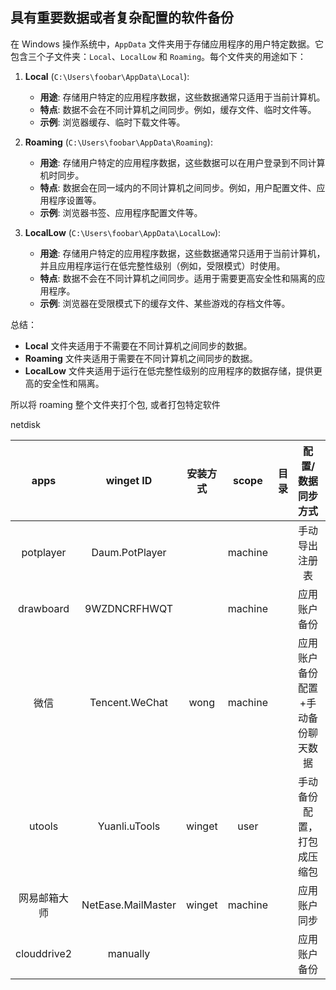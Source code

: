 ## 具有重要数据或者复杂配置的软件备份

在 Windows 操作系统中，`AppData` 文件夹用于存储应用程序的用户特定数据。它包含三个子文件夹：`Local`、`LocalLow` 和 `Roaming`。每个文件夹的用途如下：

1. **Local** (`C:\Users\foobar\AppData\Local`):
   - **用途**: 存储用户特定的应用程序数据，这些数据通常只适用于当前计算机。
   - **特点**: 数据不会在不同计算机之间同步。例如，缓存文件、临时文件等。
   - **示例**: 浏览器缓存、临时下载文件等。

2. **Roaming** (`C:\Users\foobar\AppData\Roaming`):
   - **用途**: 存储用户特定的应用程序数据，这些数据可以在用户登录到不同计算机时同步。
   - **特点**: 数据会在同一域内的不同计算机之间同步。例如，用户配置文件、应用程序设置等。
   - **示例**: 浏览器书签、应用程序配置文件等。

3. **LocalLow** (`C:\Users\foobar\AppData\LocalLow`):
   - **用途**: 存储用户特定的应用程序数据，这些数据通常只适用于当前计算机，并且应用程序运行在低完整性级别（例如，受限模式）时使用。
   - **特点**: 数据不会在不同计算机之间同步。适用于需要更高安全性和隔离的应用程序。
   - **示例**: 浏览器在受限模式下的缓存文件、某些游戏的存档文件等。

总结：
- **Local** 文件夹适用于不需要在不同计算机之间同步的数据。
- **Roaming** 文件夹适用于需要在不同计算机之间同步的数据。
- **LocalLow** 文件夹适用于运行在低完整性级别的应用程序的数据存储，提供更高的安全性和隔离。

所以将 roaming 整个文件夹打个包, 或者打包特定软件

netdisk

|     apps     |     winget ID      | 安装方式 |  scope  | 目录  |        配置/数据 同步方式         | 路径  |        备注        |
| :----------: | :----------------: | :------: | :-----: | :---: | :-------------------------------: | :---: | :----------------: |
|  potplayer   |   Daum.PotPlayer   |          | machine |       |          手动导出注册表           |       |                    |
|  drawboard   |    9WZDNCRFHWQT    |          | machine |       |           应用账户备份            |       |                    |
|     微信     |   Tencent.WeChat   |   wong   | machine |       | 应用账户备份配置+手动备份聊天数据 |       |                    |
|    utools    |   Yuanli.uTools    |  winget  |  user   |       |    手动备份配置，打包成压缩包     |       | 账户备份也行，收费 |
| 网易邮箱大师 | NetEase.MailMaster |  winget  | machine |       |           应用账户同步            |       |                    |
| clouddrive2  |      manually      |          |         |       |           应用账户备份            |       |                    |





